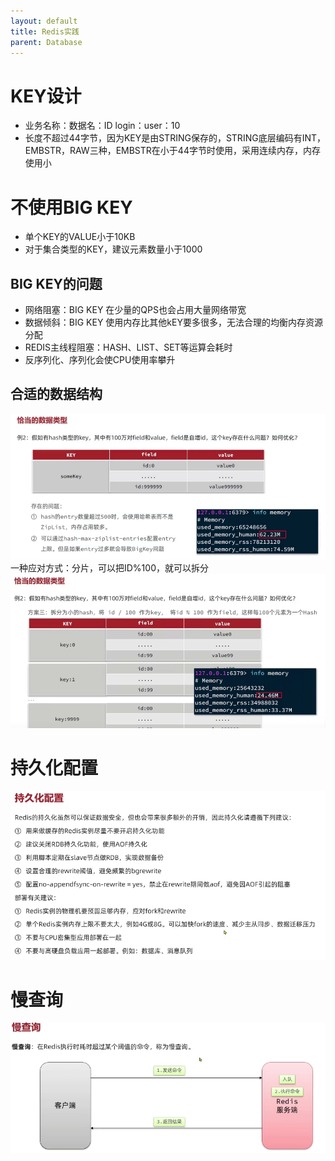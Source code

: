 ```yaml
---
layout: default
title: Redis实践
parent: Database
---
```


 # KEY设计
- 业务名称：数据名：ID  login：user：10
- 长度不超过44字节，因为KEY是由STRING保存的，STRING底层编码有INT，EMBSTR，RAW三种，EMBSTR在小于44字节时使用，采用连续内存，内存使用小

# 不使用BIG KEY
- 单个KEY的VALUE小于10KB
- 对于集合类型的KEY，建议元素数量小于1000

## BIG KEY的问题
- 网络阻塞：BIG KEY 在少量的QPS也会占用大量网络带宽
- 数据倾斜：BIG KEY 使用内存比其他kEY要多很多，无法合理的均衡内存资源分配
- REDIS主线程阻塞：HASH、LIST、SET等运算会耗时
- 反序列化、序列化会使CPU使用率攀升

## 合适的数据结构

![redis_hash.png](img%2Fredis_hash.png) 
 一种应对方式：分片，可以把ID%100，就可以拆分
![img.png](img/redis-hash2.png)


# 持久化配置
![img.png](img/persistent-config.png)

# 慢查询
![img.png](img/query-slow.png)
 